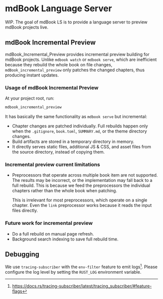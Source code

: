 # mdBook Language Server

WIP.
The goal of mdBook LS is to provide a language server to
preview mdBook projects live.

## mdBook Incremental Preview

mdBook_Incremental_Preview provides incremental preview building for
mdBook projects.
Unlike `mdbook watch` or `mdbook serve`,
which are inefficient because they rebuild the whole book on file changes,
`mdBook_incremental_preview` only patches the changed chapters,
thus producing instant updates.

### Usage of mdBook Incremental Preview

At your project root, run:

```sh
mdbook_incremental_preview
```

It has basically the same functionality as `mdbook serve` but incremental:

- Chapter changes are patched individually.
    Full rebuilds happen only when the `.gitignore`, `book.toml`, `SUMMARY.md`,
    or the theme directory changes.
- Build artifacts are stored in a temporary directory in memory.
- It directly serves static files, additional JS & CSS,
    and asset files from the source directory, instead of copying them.

### Incremental preview current limitations

- Preprocessors that operate across multiple book item are not supported.
    The results may be incorrect,
    or the implementation may fall back to a full rebuild.
    This is because
    we feed the preprocessors the individual chapters rather than
    the whole book when patching.

    This is irrelevant for most preprocessors,
    which operate on a single chapter.
    Even the `link` preprocessor works because
    it reads the input files directly.

### Future work for incremental preview

- Do a full rebuild on manual page refresh.
- Background search indexing to save full rebuild time.

## Debugging

We use `tracing-subscriber` with the `env-filter` feature to
emit logs[^tracing-env-filter].
Please configure the log level by setting the `RUST_LOG` environment variable.

[^tracing-env-filter]: <https://docs.rs/tracing-subscriber/latest/tracing_subscriber/#feature-flags>
